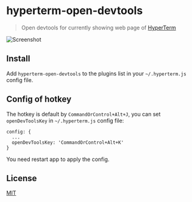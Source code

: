 # hyperterm-open-devtools

> Open devtools for currently showing web page of [HyperTerm](https://hyperterm.org)

![Screenshot](https://cloud.githubusercontent.com/assets/3001525/16934145/35968d36-4d86-11e6-8f1f-affcc9c07543.gif)

## Install

Add `hyperterm-open-devtools` to the plugins list in your `~/.hyperterm.js` config file.

## Config of hotkey

The hotkey is default by `CommandOrControl+Alt+J`, you can set `openDevToolsKey` in `~/.hyperterm.js` config file:

```
config: {
  ...
  openDevToolsKey: 'CommandOrControl+Alt+K'
}
```

You need restart app to apply the config.

## License

[MIT](LICENSE.md)
